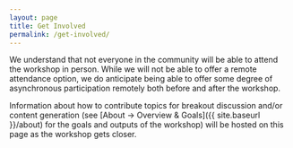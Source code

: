 ```yaml
---
layout: page
title: Get Involved
permalink: /get-involved/
---
```


We understand that not everyone in the community will be able to attend the
workshop in person. While we will not be able to offer a remote attendance
option, we do anticipate being able to offer some degree of asynchronous
participation remotely both before and after the workshop.  

Information about how to contribute topics for breakout discussion and/or
content generation (see [About -> Overview & Goals]({{ site.baseurl }}/about) for the goals and outputs of the
workshop) will be hosted on this page as the workshop gets closer.
